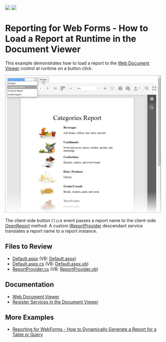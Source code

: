 <!-- default badges list -->
[![](https://img.shields.io/badge/Open_in_DevExpress_Support_Center-FF7200?style=flat-square&logo=DevExpress&logoColor=white)](https://supportcenter.devexpress.com/ticket/details/T132094)
[![](https://img.shields.io/badge/📖_How_to_use_DevExpress_Examples-e9f6fc?style=flat-square)](https://docs.devexpress.com/GeneralInformation/403183)
<!-- default badges end -->
# Reporting for Web Forms - How to Load a Report at Runtime in the Document Viewer

This example demonstrates how to load a report to the [Web Document Viewer](https://docs.devexpress.com/XtraReports/17738/web-reporting/asp-net-webforms-reporting/document-viewer) control at runtime on a button click. 

![Document Viewer Loads a Report at Runtime](Images/screenshot.png)

The client-side button `Click` event passes a report name to the client-side [OpenReport](https://docs.devexpress.com/XtraReports/js-ASPxClientWebDocumentViewer#js_aspxclientwebdocumentviewer_openreport_url_) method. A custom [IReportProvider](https://docs.devexpress.com/XtraReports/DevExpress.XtraReports.Services.IReportProvider) descendant service translates a report name to a report instance. 

## Files to Review

* [Default.aspx](./CS/Default.aspx) (VB: [Default.aspx](./VB/Default.aspx))
* [Default.aspx.cs](./CS/Default.aspx.cs) (VB: [Default.aspx.vb](./VB/Default.aspx.vb))
* [ReportProvider.cs](./CS/Services/ReportProvider.cs) (VB: [ReportProvider.vb](./VB/Services/ReportProvider.vb))

## Documentation
- [Web Document Viewer](https://docs.devexpress.com/XtraReports/401850/web-reporting/web-document-viewer)
- [Register Services in the Document Viewer](https://docs.devexpress.com/XtraReports/118435/web-reporting/asp-net-webforms-reporting/document-viewer-in-asp-net-webforms-reporting/customization/register-services-in-the-document-viewer)

## More Examples

- [Reporting for WebForms - How to Dynamically Generate a Report for a Table or Query](https://github.com/DevExpress-Examples/reporting-generate-report-dynamically-for-specified-query)
